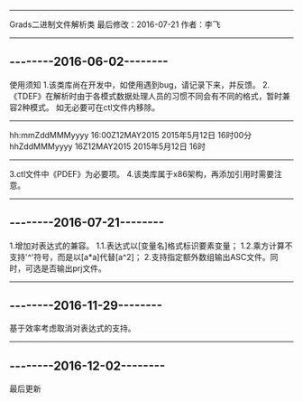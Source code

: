 ﻿
-----------------------------
Grads二进制文件解析类
最后修改：2016-07-21
作者：李飞


-----------------------------
--------2016-06-02--------
-----------------------------
使用须知
1.该类库尚在开发中，如使用遇到bug，请记录下来，并反馈。
2.《TDEF》在解析时由于各模式数据处理人员的习惯不同会有不同的格式，暂时兼容2种模式。
如无必要可在ctl文件内移除。
************************
hh:mmZddMMMyyyy        16:00Z12MAY2015       2015年5月12日 16时00分
hhZddMMMyyyy                16Z12MAY2015            2015年5月12日 16时
************************
3.ctl文件中《PDEF》为必要项。
4.该类库属于x86架构，再添加引用时需要注意。


-----------------------------
--------2016-07-21--------
-----------------------------
1.增加对表达式的兼容。
1.1.表达式以[变量名]格式标识要素变量；
1.2.乘方计算不支持'^'符号，而是以[a*a]代替[a^2]；
2.支持指定额外数组输出ASC文件。同时，可选是否输出prj文件。


-----------------------------
--------2016-11-29--------
-----------------------------
基于效率考虑取消对表达式的支持。


-----------------------------
--------2016-12-02--------
-----------------------------
最后更新